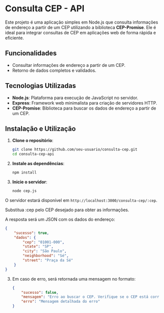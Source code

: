 
# Consulta CEP - API

Este projeto é uma aplicação simples em Node.js que consulta informações de endereço a partir de um CEP utilizando a biblioteca **CEP-Promise**. Ele é ideal para integrar consultas de CEP em aplicações web de forma rápida e eficiente.

## Funcionalidades

- Consultar informações de endereço a partir de um CEP.
- Retorno de dados completos e validados.

## Tecnologias Utilizadas

- **Node.js**: Plataforma para execução de JavaScript no servidor.
- **Express**: Framework web minimalista para criação de servidores HTTP.
- **CEP-Promise**:  Biblioteca para buscar os dados de endereço a partir de um CEP.

## Instalação e Utilização

1. **Clone o repositório**:
   ```bash
   git clone https://github.com/seu-usuario/consulta-cep.git
   cd consulta-cep-api
   ```

2. **Instale as dependências**:
   ```bash
   npm install
   ```

3. **Inicie o servidor**:
   ```bash
   node cep.js
   ```
O servidor estará disponível em `http://localhost:3000/consulta-cep/:cep`.

Substitua :cep pelo CEP desejado para obter as informações.

 A resposta será um JSON com os dados do endereço:
   ```json
   {
       "sucesso": true,
       "dados": {
           "cep": "01001-000",
           "state": "SP",
           "city": "São Paulo",
           "neighborhood": "Sé",
           "street": "Praça da Sé"
       }
   }
   ```

3. Em caso de erro, será retornada uma mensagem no formato:
   ```json
   {
       "sucesso": false,
       "mensagem": "Erro ao buscar o CEP. Verifique se o CEP está correto.",
       "erro": "Mensagem detalhada do erro"
   }
   ```
